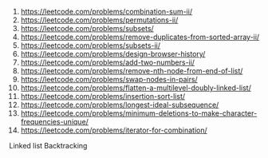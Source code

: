 1. https://leetcode.com/problems/combination-sum-ii/
3. https://leetcode.com/problems/permutations-ii/
4. https://leetcode.com/problems/subsets/
5. https://leetcode.com/problems/remove-duplicates-from-sorted-array-ii/
6. https://leetcode.com/problems/subsets-ii/
7. https://leetcode.com/problems/design-browser-history/
8. https://leetcode.com/problems/add-two-numbers-ii/
9. https://leetcode.com/problems/remove-nth-node-from-end-of-list/
10. https://leetcode.com/problems/swap-nodes-in-pairs/
11. https://leetcode.com/problems/flatten-a-multilevel-doubly-linked-list/
12. https://leetcode.com/problems/insertion-sort-list/
13. https://leetcode.com/problems/longest-ideal-subsequence/
14. https://leetcode.com/problems/minimum-deletions-to-make-character-frequencies-unique/
15. https://leetcode.com/problems/iterator-for-combination/


Linked list
Backtracking

